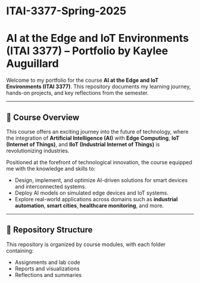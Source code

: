 # ITAI-3377-Spring-2025

# AI at the Edge and IoT Environments (ITAI 3377) – Portfolio by Kaylee Auguillard

Welcome to my portfolio for the course **AI at the Edge and IoT Environments (ITAI 3377)**. This repository documents my learning journey, hands-on projects, and key reflections from the semester.

---

## 📘 Course Overview

This course offers an exciting journey into the future of technology, where the integration of **Artificial Intelligence (AI)** with **Edge Computing**, **IoT (Internet of Things)**, and **IIoT (Industrial Internet of Things)** is revolutionizing industries.

Positioned at the forefront of technological innovation, the course equipped me with the knowledge and skills to:
- Design, implement, and optimize AI-driven solutions for smart devices and interconnected systems.
- Deploy AI models on simulated edge devices and IoT systems.
- Explore real-world applications across domains such as **industrial automation**, **smart cities**, **healthcare monitoring**, and more.

---

## 📁 Repository Structure

This repository is organized by course modules, with each folder containing:
- Assignments and lab code
- Reports and visualizations
- Reflections and summaries

